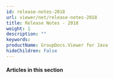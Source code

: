 ```yaml
---
id: release-notes-2018
url: viewer/net/release-notes-2018
title: Release Notes - 2018
weight: 1
description: ""
keywords: 
productName: GroupDocs.Viewer for Java
hideChildren: False
---
```

#### Articles in this section